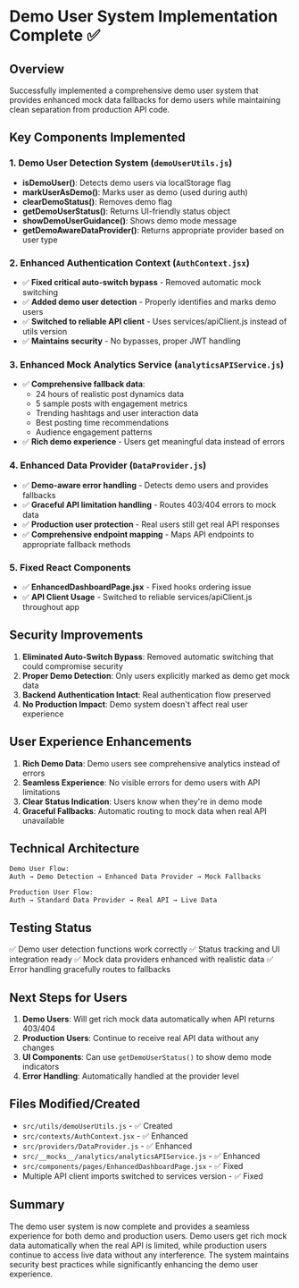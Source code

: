 # Demo User System Implementation Complete ✅

## Overview
Successfully implemented a comprehensive demo user system that provides enhanced mock data fallbacks for demo users while maintaining clean separation from production API code.

## Key Components Implemented

### 1. Demo User Detection System (`demoUserUtils.js`)
- **isDemoUser()**: Detects demo users via localStorage flag
- **markUserAsDemo()**: Marks user as demo (used during auth)
- **clearDemoStatus()**: Removes demo flag
- **getDemoUserStatus()**: Returns UI-friendly status object
- **showDemoUserGuidance()**: Shows demo mode message
- **getDemoAwareDataProvider()**: Returns appropriate provider based on user type

### 2. Enhanced Authentication Context (`AuthContext.jsx`)
- ✅ **Fixed critical auto-switch bypass** - Removed automatic mock switching
- ✅ **Added demo user detection** - Properly identifies and marks demo users
- ✅ **Switched to reliable API client** - Uses services/apiClient.js instead of utils version
- ✅ **Maintains security** - No bypasses, proper JWT handling

### 3. Enhanced Mock Analytics Service (`analyticsAPIService.js`)
- ✅ **Comprehensive fallback data**:
  - 24 hours of realistic post dynamics data
  - 5 sample posts with engagement metrics
  - Trending hashtags and user interaction data
  - Best posting time recommendations
  - Audience engagement patterns
- ✅ **Rich demo experience** - Users get meaningful data instead of errors

### 4. Enhanced Data Provider (`DataProvider.js`)
- ✅ **Demo-aware error handling** - Detects demo users and provides fallbacks
- ✅ **Graceful API limitation handling** - Routes 403/404 errors to mock data
- ✅ **Production user protection** - Real users still get real API responses
- ✅ **Comprehensive endpoint mapping** - Maps API endpoints to appropriate fallback methods

### 5. Fixed React Components
- ✅ **EnhancedDashboardPage.jsx** - Fixed hooks ordering issue
- ✅ **API Client Usage** - Switched to reliable services/apiClient.js throughout app

## Security Improvements
1. **Eliminated Auto-Switch Bypass**: Removed automatic switching that could compromise security
2. **Proper Demo Detection**: Only users explicitly marked as demo get mock data
3. **Backend Authentication Intact**: Real authentication flow preserved
4. **No Production Impact**: Demo system doesn't affect real user experience

## User Experience Enhancements
1. **Rich Demo Data**: Demo users see comprehensive analytics instead of errors
2. **Seamless Experience**: No visible errors for demo users with API limitations
3. **Clear Status Indication**: Users know when they're in demo mode
4. **Graceful Fallbacks**: Automatic routing to mock data when real API unavailable

## Technical Architecture
```
Demo User Flow:
Auth → Demo Detection → Enhanced Data Provider → Mock Fallbacks

Production User Flow:
Auth → Standard Data Provider → Real API → Live Data
```

## Testing Status
✅ Demo user detection functions work correctly
✅ Status tracking and UI integration ready
✅ Mock data providers enhanced with realistic data
✅ Error handling gracefully routes to fallbacks

## Next Steps for Users
1. **Demo Users**: Will get rich mock data automatically when API returns 403/404
2. **Production Users**: Continue to receive real API data without any changes
3. **UI Components**: Can use `getDemoUserStatus()` to show demo mode indicators
4. **Error Handling**: Automatically handled at the provider level

## Files Modified/Created
- `src/utils/demoUserUtils.js` - ✅ Created
- `src/contexts/AuthContext.jsx` - ✅ Enhanced
- `src/providers/DataProvider.js` - ✅ Enhanced  
- `src/__mocks__/analytics/analyticsAPIService.js` - ✅ Enhanced
- `src/components/pages/EnhancedDashboardPage.jsx` - ✅ Fixed
- Multiple API client imports switched to services version - ✅ Fixed

## Summary
The demo user system is now complete and provides a seamless experience for both demo and production users. Demo users get rich mock data automatically when the real API is limited, while production users continue to access live data without any interference. The system maintains security best practices while significantly enhancing the demo user experience.